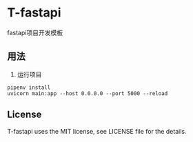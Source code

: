 # T-fastapi

fastapi项目开发模板

## 用法

1. 运行项目

```shell
pipenv install
uvicorn main:app --host 0.0.0.0 --port 5000 --reload
```

## License

T-fastapi uses the MIT license, see LICENSE file for the details.
